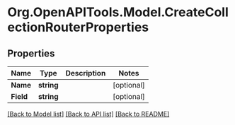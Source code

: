 # Org.OpenAPITools.Model.CreateCollectionRouterProperties

## Properties

Name | Type | Description | Notes
------------ | ------------- | ------------- | -------------
**Name** | **string** |  | [optional] 
**Field** | **string** |  | [optional] 

[[Back to Model list]](../../README.md#documentation-for-models) [[Back to API list]](../../README.md#documentation-for-api-endpoints) [[Back to README]](../../README.md)

